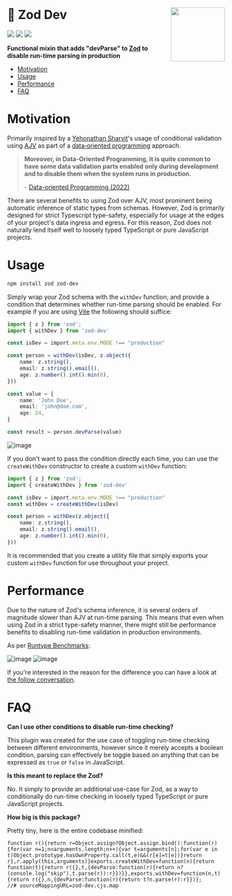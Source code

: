 <!-- omit in toc -->
# 🐇 Zod Dev <img align="right" src="https://m.media-amazon.com/images/W/MEDIAX_792452-T2/images/I/714Gevq7rtL.jpg" width="125">
[![](https://img.shields.io/npm/v/zod-dev)](https://www.npmjs.com/package/zod-dev)
[![](https://img.shields.io/npm/dm/zod-dev.svg)](https://www.npmjs.com/package/zod-dev)
![](https://img.shields.io/github/stars/schalkventer/zod-dev?style=social) 

**Functional mixin that adds "devParse" to [Zod](https://zod.dev/) to disable
run-time parsing in production**  

- [Motivation](#motivation)
- [Usage](#usage)
- [Performance](#performance)
- [FAQ](#faq)


# Motivation

Primarily inspired by a
[Yehonathan&nbsp;Sharvit](https://www.manning.com/books/data-oriented-programming)'s
usage of conditional validation using [AJV](https://ajv.js.org/) as part of a
[data&#8209;oriented&nbsp;programming](https://en.wikipedia.org/wiki/Data-oriented_design)
approach.

> **Moreover, in Data-Oriented Programming, it is quite common to have some data
> validation parts enabled only during development and to disable them when the
> system runs in production.**
>
> \- [Data-oriented Programming
> (2022)]([https://www.manning.com/books/data-oriented-programming](https://blog.klipse.tech/javascript/2021/09/30/data-validation-with-json-schema.html))

There are several benefits to using Zod over AJV, most prominent being automatic
inference of static types from schemas. However, Zod is primarily designed for
strict Typescript type-safety, especially for usage at the edges of your
project's data ingress and egress. For this reason, Zod does not naturally lend
itself well to loosely typed TypeScript or pure JavaScript projects. 

# Usage

```bash
npm install zod zod-dev
```

Simply wrap your Zod schema with the `withDev` function, and provide a condition
that determines whether run-time parsing should be enabled. For example if you
are using [Vite]() the following should suffice:

```ts
import { z } from 'zod';
import { withDev } from 'zod-dev'

const isDev = import.meta.env.MODE !== "production"

const person = withDev(isDev, z.object({
    name: z.string(),
    email: z.string().email(),
    age: z.number().int().min(0),
}))

const value = {
    name: 'John Doe',
    email: 'john@doe.com',
    age: 24,
}

const result = person.devParse(value)
```

![image](https://github.com/schalkventer/zod-dev/assets/14258328/175e5f9d-0b5e-4804-b04e-e20bd36c04f0)

If you don't want to pass the condition directly each time, you can use the
`createWithDev` constructor to create a custom `withDev` function:

```ts
import { z } from 'zod';
import { createWithDev } from 'zod-dev'

const isDev = import.meta.env.MODE !== "production"
const withDev = createWithDev(isDev)

const person = withDev(z.object({
    name: z.string(),
    email: z.string().email(),
    age: z.number().int().min(0),
}))
```

It is recommended that you create a utility file that simply exports your custom
`withDev` function for use throughout your project.

# Performance

Due to the nature of Zod's schema inference, it is several orders of magnitude
slower than AJV at run-time parsing. This means that even when using Zod in a
strict type-safety manner, there might still be performance benefits to
disabling run-time validation in production environments.

As per [Runtype
Benchmarks](https://moltar.github.io/typescript-runtime-type-benchmarks/):

![image](https://github.com/schalkventer/zod-dev/assets/14258328/490bbee0-d27c-44b1-a9d2-a151fc5aa756)
![image](https://github.com/schalkventer/zod-dev/assets/14258328/a01fa8a7-6a34-4fcc-96da-0571f18b1345)

If you're interested in the reason for the difference you can have a look at
[the follow conversation](https://github.com/colinhacks/zod/issues/205).

# FAQ

**Can I use other conditions to disable run-time checking?**

This plugin was created for the use case of toggling run-time checking between
different environments, however since it merely accepts a boolean condition,
parsing can effectively be toggle based on anything that can be expressed as
`true` or `false` in JavaScript.

**Is this meant to replace the Zod?**

No. It simply to provide an additional use-case for Zod, as a way to
conditionally do run-time checking in loosely typed TypeScript or pure
JavaScript projects.

**How big is this package?**

Pretty tiny, here is the entire codebase minified:

```
function r(){return r=Object.assign?Object.assign.bind():function(r){for(var n=1;n<arguments.length;n++){var t=arguments[n];for(var e in t)Object.prototype.hasOwnProperty.call(t,e)&&(r[e]=t[e])}return r},r.apply(this,arguments)}exports.createWithDev=function(n){return function(t){return r({},t,{devParse:function(r){return n?(console.log("skip"),t.parse(r)):r}})}},exports.withDev=function(n,t){return r({},n,{devParse:function(r){return t?n.parse(r):r}})};
//# sourceMappingURL=zod-dev.cjs.map
```
